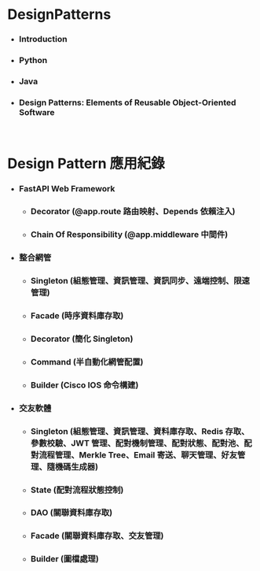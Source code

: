 DesignPatterns
=====
* ### Introduction
* ### Python
* ### Java
* ### Design Patterns: Elements of Reusable Object-Oriented Software
<br />

Design Pattern 應用紀錄
=====
* ### FastAPI Web Framework
    * ### Decorator (@app.route 路由映射、Depends 依賴注入)
    * ### Chain Of Responsibility (@app.middleware 中間件)
* ### 整合網管
    * ### Singleton (組態管理、資訊管理、資訊同步、遠端控制、限速管理)
    * ### Facade (時序資料庫存取)
    * ### Decorator (簡化 Singleton)
    * ### Command (半自動化網管配置)
    * ### Builder (Cisco IOS 命令構建)
* ### 交友軟體
    * ### Singleton (組態管理、資訊管理、資料庫存取、Redis 存取、參數校驗、JWT 管理、配對機制管理、配對狀態、配對池、配對流程管理、Merkle Tree、Email 寄送、聊天管理、好友管理、隨機碼生成器)
    * ### State (配對流程狀態控制)
    * ### DAO (關聯資料庫存取)
    * ### Facade (關聯資料庫存取、交友管理)
    * ### Builder (圖檔處理)
<br />
